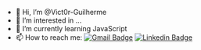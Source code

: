 - 👋 Hi, I’m @Vict0r-Guilherme
- 👀 I’m interested in ...
- 🌱 I’m currently learning JavaScript
- 📫 How to reach me: 
[![Gmail Badge](https://img.shields.io/badge/-Gmail-c14438?style=flat-square&logo=Gmail&logoColor=white&link=mailto:victor.guilherme.0010304@gmail.com)](mailto:victor.guilherme.0010304@gmail.com)
[![Linkedin Badge](https://img.shields.io/badge/-LinkedIn-blue?style=flat-square&logo=Linkedin&logoColor=white&link=https://www.linkedin.com/in/victor-guilherme-455951215/)](https://www.linkedin.com/in/victor-guilherme-455951215/)

<!---
Vict0r-Guilherme/Vict0r-Guilherme is a ✨ special ✨ repository because its `README.md` (this file) appears on your GitHub profile.
You can click the Preview link to take a look at your changes.
--->
